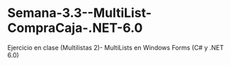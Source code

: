 # Semana-3.3--MultiList-CompraCaja-.NET-6.0
Ejercicio en clase (Multilistas 2)- MultiLists en Windows Forms (C# y .NET 6.0)
